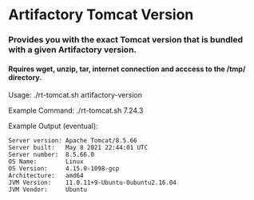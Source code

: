 # Artifactory Tomcat Version

### Provides you with the exact Tomcat version that is bundled with a given Artifactory version.

#### Rquires wget, unzip, tar, internet connection and acccess to the /tmp/ directory.

Usage: ./rt-tomcat.sh artifactory-version

Example Command: ./rt-tomcat.sh 7.24.3

Example Output (eventual):
  ```
  Server version: Apache Tomcat/8.5.66
Server built:   May 8 2021 22:44:01 UTC
Server number:  8.5.66.0
OS Name:        Linux
OS Version:     4.15.0-1098-gcp
Architecture:   amd64
JVM Version:    11.0.11+9-Ubuntu-0ubuntu2.16.04
JVM Vendor:     Ubuntu
  ```
